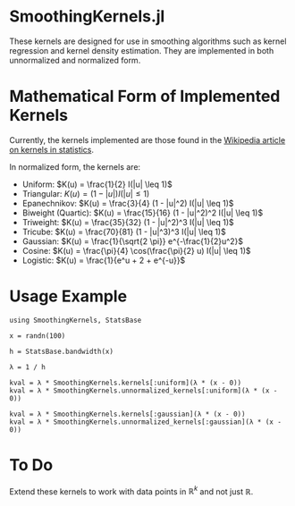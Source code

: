 SmoothingKernels.jl
===================

These kernels are designed for use in smoothing algorithms such as kernel regression and kernel density estimation. They are implemented in both unnormalized and normalized form.

# Mathematical Form of Implemented Kernels

Currently, the kernels implemented are those found in the [Wikipedia article on kernels in statistics](http://en.wikipedia.org/wiki/Kernel_(statistics)).

In normalized form, the kernels are:

* Uniform: $K(u) = \frac{1}{2} I(|u| \leq 1)$
* Triangular: $K(u) = (1 - |u|) I(|u| \leq 1)$
* Epanechnikov: $K(u) = \frac{3}{4} (1 - |u|^2) I(|u| \leq 1)$
* Biweight (Quartic): $K(u) = \frac{15}{16} (1 - |u|^2)^2 I(|u| \leq 1)$
* Triweight: $K(u) = \frac{35}{32} (1 - |u|^2)^3 I(|u| \leq 1)$
* Tricube: $K(u) = \frac{70}{81} (1 - |u|^3)^3 I(|u| \leq 1)$
* Gaussian: $K(u) = \frac{1}{\sqrt{2 \pi}} e^{-\frac{1}{2}u^2}$
* Cosine: $K(u) = \frac{\pi}{4} \cos(\frac{\pi}{2} u) I(|u| \leq 1)$
* Logistic: $K(u) = \frac{1}{e^u + 2 + e^{-u}}$

# Usage Example

    using SmoothingKernels, StatsBase

    x = randn(100)

    h = StatsBase.bandwidth(x)

    λ = 1 / h

    kval = λ * SmoothingKernels.kernels[:uniform](λ * (x - 0))
    kval = λ * SmoothingKernels.unnormalized_kernels[:uniform](λ * (x - 0))

    kval = λ * SmoothingKernels.kernels[:gaussian](λ * (x - 0))
    kval = λ * SmoothingKernels.unnormalized_kernels[:gaussian](λ * (x - 0))

# To Do

Extend these kernels to work with data points in $\mathbb{R}^k$ and not just $\mathbb{R}$.
